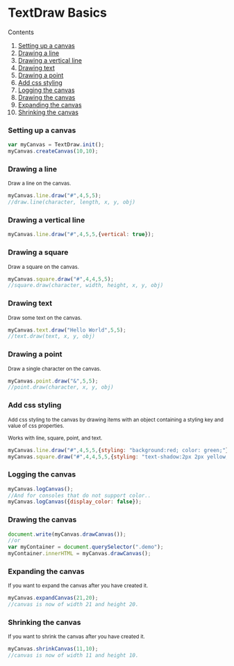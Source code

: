 # TextDraw Basics

Contents
1. [Setting up a canvas](#setup)
2. [Drawing a line](#line)
  1.  [Drawing a vertical line](#vertical)
3. [Drawing text](#text)
4. [Drawing a point](#point)
5. [Add css styling](#styling)
6. [Logging the canvas](#logging)
7. [Drawing the canvas](#drawing)
8. [Expanding the canvas](#expand)
9. [Shrinking the canvas](#shrink)

### <a name="setup">Setting up a canvas


```javascript
var myCanvas = TextDraw.init();
myCanvas.createCanvas(10,10);
```

### <a name="line">Drawing a line

<small>Draw a line on the canvas.</small>

```javascript
myCanvas.line.draw("#",4,5,5);
//draw.line(character, length, x, y, obj)
```

### <a name="vertical">Drawing a vertical line

```javascript
myCanvas.line.draw("#",4,5,5,{vertical: true});
```

### <a name="square">Drawing a square

<small>Draw a square on the canvas.</small>

```javascript
myCanvas.square.draw("#",4,4,5,5);
//square.draw(character, width, height, x, y, obj)
```

### <a name="text">Drawing text

<small>Draw some text on the canvas.</small>

```javascript
myCanvas.text.draw("Hello World",5,5);
//text.draw(text, x, y, obj)
```

### <a name="point">Drawing a point

<small>Draw a single character on the canvas.</small>

```javascript
myCanvas.point.draw("&",5,5);
//point.draw(character, x, y, obj)
```

### <a name="styling">Add css styling

<small>Add css styling to the canvas by drawing items with an object containing a styling key and value of css properties.</small>

<small>Works with line, square, point, and text.</small>

```javascript
myCanvas.line.draw("#",4,5,5,{styling: "background:red; color: green;"});
myCanvas.square.draw("#",4,4,5,5,{styling: "text-shadow:2px 2px yellow;"});
```

### <a name="logging">Logging the canvas

```javascript
myCanvas.logCanvas();
//And for consoles that do not support color..
myCanvas.logCanvas({display_color: false});
```

### <a name="drawing">Drawing the canvas

```javascript
document.write(myCanvas.drawCanvas());
//or
var myContainer = document.querySelector(".demo");
myContainer.innerHTML = myCanvas.drawCanvas();
```

### <a name="expand">Expanding the canvas

<small>If you want to expand the canvas after you have created it.</small>

```javascript
myCanvas.expandCanvas(21,20);
//canvas is now of width 21 and height 20.
```

### <a name="expand">Shrinking the canvas

<small>If you want to shrink the canvas after you have created it.</small>

```javascript
myCanvas.shrinkCanvas(11,10);
//canvas is now of width 11 and height 10.
```
